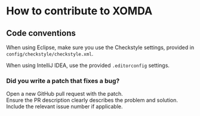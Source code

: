# How to contribute to XOMDA

## Code conventions

When using Eclipse, make sure you use the Checkstyle settings, provided in `config/checkstyle/checkstyle.xml`.

When using IntelliJ IDEA, use the provided `.editorconfig` settings.

### Did you write a patch that fixes a bug?

Open a new GitHub pull request with the patch.  
Ensure the PR description clearly describes the problem and solution. Include the relevant issue number if applicable.